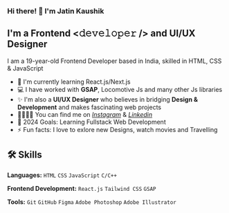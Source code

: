 ### Hi there! 👋 I'm Jatin Kaushik

## I'm a Frontend <𝚍𝚎𝚟𝚎𝚕𝚘𝚙𝚎𝚛 /> and UI/UX Designer

I am a 19-year-old Frontend Developer based in India, skilled in HTML, CSS & JavaScript 

- 🌱 I'm currently learning React.js/Next.js
- 💻 I have worked with **GSAP**, Locomotive Js and many other Js libraries
- ✨ I'm also a **UI/UX Designer** who believes in bridging **Design & Development** and makes fascinating web projects
- 🫱🏻‍🫲🏻 You can find me on *[Instagram](instagram.com/jatinkaushik.jk)* & *[Linkedin](linkedin.com/in/jatinkaushik-jk)*
- 🥅 2024 Goals: Learning Fullstack Web Development
- ⚡ Fun facts: I love to exlore new Designs, watch movies and Travelling

## 🛠️ Skills

**Languages:** `HTML` `CSS` `JavaScript` `C/C++`

**Frontend Development:** `React.js` `Tailwind CSS`  `GSAP`

<!-- **Backend Development:** `Node.js` `Express.js` `MongoDB` 

 **Other Libraries:** `Tanstack Query` `Zustand` `Zod` `React Hook Form` -->

**Tools:** `Git` `GitHub` `Figma` `Adobe Photoshop` `Adobe Illustrator`

